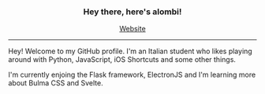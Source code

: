 <h3 align="center">Hey there, here's alombi!</h2>

<p align="center">
  <a href="https://alombi.xyz">Website</a>
</p>

---

Hey! Welcome to my GitHub profile. 
I'm an Italian student who likes playing around with Python, JavaScript, iOS Shortcuts and some other things.

I'm currently enjoing the Flask framework, ElectronJS and I'm learning more about Bulma CSS and Svelte.

<!--
### About me
- 🇮🇹 Based in Italy 
- 🎒 Student
### What I like to play with
-  iOS Shortcuts
- 🐍 Python
- 🧪 Electron
- ✨ Flask
### Currently learning
- 🍏 NodeJS
### Other stuff I know
- 🐘 PHP
- ✨ Web design
- ⚡️ JavaScript


**alombi/alombi** is a ✨ _special_ ✨ repository because its `README.md` (this file) appears on your GitHub profile.

Here are some ideas to get you started:

- 🔭 I’m currently working on ...
- 🌱 I’m currently learning ...
- 👯 I’m looking to collaborate on ...
- 🤔 I’m looking for help with ...
- 💬 Ask me about ...
- 📫 How to reach me: ...
- 😄 Pronouns: ...
- ⚡ Fun fact: ...
-->
